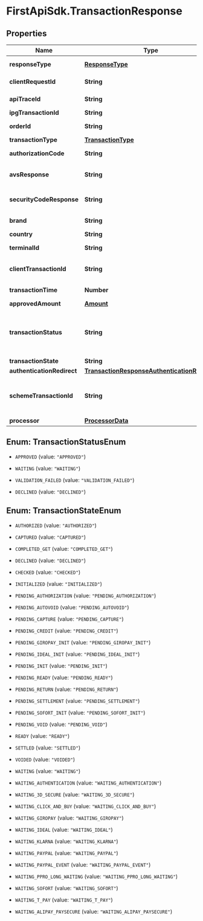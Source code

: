 # FirstApiSdk.TransactionResponse

## Properties
Name | Type | Description | Notes
------------ | ------------- | ------------- | -------------
**responseType** | [**ResponseType**](ResponseType.md) | The schema type returned in the response. | [optional] 
**clientRequestId** | **String** | Echoes back the value in the Request header | [optional] 
**apiTraceId** | **String** | Echoes back the value in the Request header | [optional] 
**ipgTransactionId** | **String** | The Response Transaction ID | [optional] 
**orderId** | **String** | Client Order ID if supplied by client, otherwise the Order ID | [optional] 
**transactionType** | [**TransactionType**](TransactionType.md) |  | [optional] 
**authorizationCode** | **String** | The processor approval code for compliance. | [optional] 
**avsResponse** | **String** | The processor address validation response for compliance. | [optional] 
**securityCodeResponse** | **String** | The processor card verification validation response for compliance. | [optional] 
**brand** | **String** | Card brand of the payment instrument | [optional] 
**country** | **String** | Country of the card issuer | [optional] 
**terminalId** | **String** | The terminal that is processing the transaction | [optional] 
**clientTransactionId** | **String** | The unique client Transaction ID from the Request header, if supplied | [optional] 
**transactionTime** | **Number** | The transaction time in seconds since Epoch | [optional] 
**approvedAmount** | [**Amount**](Amount.md) |  | [optional] 
**transactionStatus** | **String** | The status of the transaction. APPROVED/WAITING are returned by the endpoints.  VALIDATION_FAILED/DECLINED are errors. See ErrorResponse object for details. | [optional] 
**transactionState** | **String** | The state of the transaction. | [optional] 
**authenticationRedirect** | [**TransactionResponseAuthenticationRedirect**](TransactionResponseAuthenticationRedirect.md) |  | [optional] 
**schemeTransactionId** | **String** | The transaction id received from schemes for the initial transaction, returned for the transactions marked as \&quot;FIRST\&quot; | [optional] 
**processor** | [**ProcessorData**](ProcessorData.md) |  | [optional] 


<a name="TransactionStatusEnum"></a>
## Enum: TransactionStatusEnum


* `APPROVED` (value: `"APPROVED"`)

* `WAITING` (value: `"WAITING"`)

* `VALIDATION_FAILED` (value: `"VALIDATION_FAILED"`)

* `DECLINED` (value: `"DECLINED"`)




<a name="TransactionStateEnum"></a>
## Enum: TransactionStateEnum


* `AUTHORIZED` (value: `"AUTHORIZED"`)

* `CAPTURED` (value: `"CAPTURED"`)

* `COMPLETED_GET` (value: `"COMPLETED_GET"`)

* `DECLINED` (value: `"DECLINED"`)

* `CHECKED` (value: `"CHECKED"`)

* `INITIALIZED` (value: `"INITIALIZED"`)

* `PENDING_AUTHORIZATION` (value: `"PENDING_AUTHORIZATION"`)

* `PENDING_AUTOVOID` (value: `"PENDING_AUTOVOID"`)

* `PENDING_CAPTURE` (value: `"PENDING_CAPTURE"`)

* `PENDING_CREDIT` (value: `"PENDING_CREDIT"`)

* `PENDING_GIROPAY_INIT` (value: `"PENDING_GIROPAY_INIT"`)

* `PENDING_IDEAL_INIT` (value: `"PENDING_IDEAL_INIT"`)

* `PENDING_INIT` (value: `"PENDING_INIT"`)

* `PENDING_READY` (value: `"PENDING_READY"`)

* `PENDING_RETURN` (value: `"PENDING_RETURN"`)

* `PENDING_SETTLEMENT` (value: `"PENDING_SETTLEMENT"`)

* `PENDING_SOFORT_INIT` (value: `"PENDING_SOFORT_INIT"`)

* `PENDING_VOID` (value: `"PENDING_VOID"`)

* `READY` (value: `"READY"`)

* `SETTLED` (value: `"SETTLED"`)

* `VOIDED` (value: `"VOIDED"`)

* `WAITING` (value: `"WAITING"`)

* `WAITING_AUTHENTICATION` (value: `"WAITING_AUTHENTICATION"`)

* `WAITING_3D_SECURE` (value: `"WAITING_3D_SECURE"`)

* `WAITING_CLICK_AND_BUY` (value: `"WAITING_CLICK_AND_BUY"`)

* `WAITING_GIROPAY` (value: `"WAITING_GIROPAY"`)

* `WAITING_IDEAL` (value: `"WAITING_IDEAL"`)

* `WAITING_KLARNA` (value: `"WAITING_KLARNA"`)

* `WAITING_PAYPAL` (value: `"WAITING_PAYPAL"`)

* `WAITING_PAYPAL_EVENT` (value: `"WAITING_PAYPAL_EVENT"`)

* `WAITING_PPRO_LONG_WAITING` (value: `"WAITING_PPRO_LONG_WAITING"`)

* `WAITING_SOFORT` (value: `"WAITING_SOFORT"`)

* `WAITING_T_PAY` (value: `"WAITING_T_PAY"`)

* `WAITING_ALIPAY_PAYSECURE` (value: `"WAITING_ALIPAY_PAYSECURE"`)





